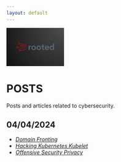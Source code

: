 ```yaml
---
layout: default
---
```


<img src="images/rooted.png" alt="logo" width="150" height="100" class="fade-in">  

# POSTS

Posts and articles related to cybersecurity.  

## 04/04/2024

- [*Domain Fronting*](./pages/posts/04-04-24/domain-fronting.md)
- [*Hacking Kubernetes Kubelet*](./pages/posts/04-04-24/kubernetes.md)
- [*Offensive Security Privacy*](./pages/posts/04-04-24/offsec-privacy.md)

<script>
document.addEventListener("DOMContentLoaded", function() {
  // Get all images with the class 'fade-in'
  var images = document.querySelectorAll('.fade-in');

  // Loop through them
  images.forEach(function(img) {
    // Check if the image is already loaded
    if (img.complete) {
      // If already loaded, add the 'loaded' class immediately
      img.classList.add('loaded');
    } else {
      // If not loaded yet, listen for the 'load' event
      img.addEventListener('load', function() {
        // Add a delay before adding the 'loaded' class to create the effect
        setTimeout(function() {
          // Add the class 'loaded' to the image
          img.classList.add('loaded');
        }, 500); // Adjust the delay as needed
      });
    }
  });
});
</script>



